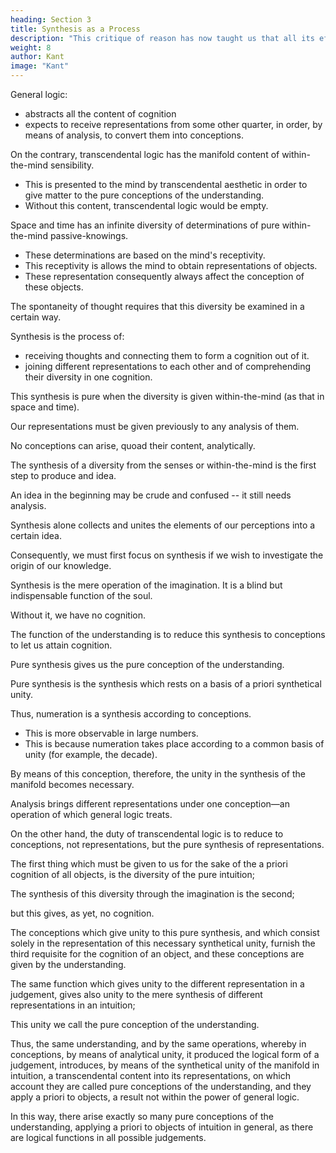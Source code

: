 ```yaml
---
heading: Section 3
title: Synthesis as a Process
description: "This critique of reason has now taught us that all its efforts to extend the bounds of knowledge are utterly fruitless"
weight: 8
author: Kant
image: "Kant"
---
```




<!-- SS 6. SECTION III. Of The Pure Conceptions of the Understanding, or Categories -->

General logic:
- abstracts all the content of cognition
- expects to receive representations from some other quarter, in order, by means of analysis, to convert them into conceptions.

On the contrary, transcendental logic has the manifold content of within-the-mind sensibility.
- This is presented to the mind by transcendental aesthetic in order to give matter to the pure conceptions of the understanding.
- Without this content, transcendental logic would be empty.

 <!-- would have no content, and be therefore utterly void.  -->

Space and time has an infinite diversity of determinations of pure within-the-mind passive-knowings. 
- These determinations are based on the mind's receptivity.
- This receptivity is allows the mind to obtain representations of objects.
- These representation consequently always affect the conception of these objects.

 <!-- a priori intuition, but are nevertheless the condition of  -->


The spontaneity of thought requires that this diversity be examined in a certain way.

<!--  manner, received into the mind, and connected, in order afterwards 

 . This Process I call  -->

Synthesis is the process of:
- receiving thoughts and connecting them to form a cognition out of it.
- joining different representations to each other and of comprehending their diversity in one cognition.

<!-- By the word synthesis, in its most general signification, I understand the process of  -->

This synthesis is pure when the diversity is given within-the-mind (as that in space and time).

Our representations must be given previously to any analysis of them.

No conceptions can arise, quoad their content, analytically. 

 

 <!-- of a cognition, which in its beginning,  -->

The synthesis of a diversity from the senses or within-the-mind is the first step to produce and idea.

An idea in the beginning may be crude and confused -- it still needs analysis. 

 <!-- cognitions content-->
Synthesis alone collects and unites the elements of our perceptions into a certain idea.

Consequently, we must first focus on synthesis if we wish to investigate the origin of our knowledge.

Synthesis is the mere operation of the imagination. It is a blind but indispensable function of the soul.

Without it, we have no cognition. 

<!-- , but of the working of which we are seldom even conscious.  -->

The function of the understanding is to reduce this synthesis to conceptions to let us attain cognition.

<!-- This lets us attain to , in the proper meaning of the term. -->

Pure synthesis gives us the pure conception of the understanding.

Pure synthesis is the synthesis which rests on a basis of a priori synthetical unity. 

Thus, numeration is a synthesis according to conceptions.
- This is more observable in large numbers.
- This is because numeration takes place according to a common basis of unity (for example, the decade).

By means of this conception, therefore, the unity in the synthesis of the manifold becomes necessary.

Analysis brings different representations under one conception—an operation of which general logic treats. 

On the other hand, the duty of transcendental logic is to reduce to conceptions, not representations, but the pure synthesis of representations.

The first thing which must be given to us for the sake of the a priori cognition of all objects, is the diversity of the pure intuition; 

The synthesis of this diversity through the imagination is the second;

but this gives, as yet, no cognition.

The conceptions which give unity to this pure synthesis, and which consist solely in the representation of this necessary synthetical unity, furnish the third requisite for the cognition of an object, and these conceptions are given by the understanding.

The same function which gives unity to the different representation in a judgement, gives also unity to the mere synthesis of different representations in an intuition;

This unity we call the pure conception of the understanding. 

Thus, the same understanding, and by the same operations, whereby in conceptions, by means of analytical unity, it produced the logical form of a judgement, introduces, by means of the synthetical unity of the manifold in intuition, a transcendental content into its representations, on which account they are called pure conceptions of the understanding, and they apply a priori to objects, a result not within the power of general logic.

In this way, there arise exactly so many pure conceptions of the understanding, applying a priori to objects of intuition in general, as there are logical functions in all possible judgements. 

